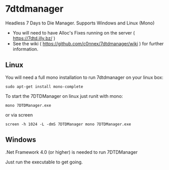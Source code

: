 # 7dtdmanager
Headless 7 Days to Die Manager. Supports Windows and Linux (Mono)

* You will need to have Alloc's Fixes running on the server ( https://7dtd.illy.bz/ )
* See the wiki ( https://github.com/c0nnex/7dtdmanager/wiki ) for further information.


## Linux

You will need a full mono installation to run 7dtdmanager on your linux box:
```
sudo apt-get install mono-complete
```

To start the 7DTDManager on linux just runit with mono:
```
mono 7DTDManager.exe
```
or via screen
```
screen -h 1024 -L -dmS 7DTDManager mono 7DTDManager.exe
```

## Windows

.Net Framework 4.0 (or higher) is needed to run 7DTDManager

Just run the executable to get going.


